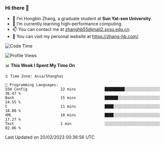 ### Hi there 👋

- 🔭 I’m Hongbin Zhang, a graduate student at **Sun Yat-sen University**.
- 🌱 I’m currently learning high-performance computing.
- 📫 You can contact me at zhanghb55@mail2.sysu.edu.cn.
- 👀 You can visit my personal website at https://zhang-hb.com/.

<!--START_SECTION:waka-->
![Code Time](http://img.shields.io/badge/Code%20Time-69%20hrs%2055%20mins-blue)

![Profile Views](http://img.shields.io/badge/Profile%20Views-2-blue)

📊 **This Week I Spent My Time On** 

```text
⌚︎ Time Zone: Asia/Shanghai

💬 Programming Languages: 
SSH Config               22 mins             █████████░░░░░░░░░░░░░░░░   36.47 % 
Bash                     15 mins             ██████░░░░░░░░░░░░░░░░░░░   24.55 % 
C                        11 mins             ████░░░░░░░░░░░░░░░░░░░░░   18.80 % 
XML                      10 mins             ████░░░░░░░░░░░░░░░░░░░░░   17.27 % 
Text                     1 min               ░░░░░░░░░░░░░░░░░░░░░░░░░   02.06 % 

```


 Last Updated on 20/02/2023 00:36:56 UTC
<!--END_SECTION:waka-->